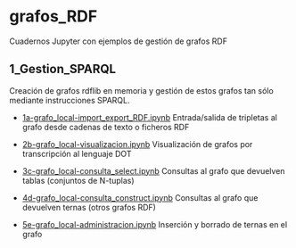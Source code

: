 # grafos_RDF
Cuadernos Jupyter con ejemplos de gestión de grafos RDF

## 1_Gestion_SPARQL
Creación de grafos rdflib en memoria y gestión de estos grafos tan sólo mediante instrucciones SPARQL.

+ [1a-grafo_local-import_export_RDF.ipynb](https://github.com/jlfvindel/grafos_RDF/blob/main/1_Gestion_SPARQL/1a-grafo_local-import_export_RDF.ipynb) Entrada/salida de tripletas al grafo desde cadenas de texto o ficheros RDF

+ [2b-grafo_local-visualizacion.ipynb](https://github.com/jlfvindel/grafos_RDF/blob/main/1_Gestion_SPARQL/1b-grafo_local-visualizacion.ipynb) Visualización de grafos por transcripción al lenguaje DOT

+ [3c-grafo_local-consulta_select.ipynb](https://github.com/jlfvindel/grafos_RDF/blob/main/1_Gestion_SPARQL/1c-grafo_local-consulta_select.ipynb) Consultas al grafo que devuelven tablas (conjuntos de N-tuplas)

+ [4d-grafo_local-consulta_construct.ipynb](https://github.com/jlfvindel/grafos_RDF/blob/main/1_Gestion_SPARQL/1d-grafo_local-consulta_construct.ipynb) Consultas al grafo que devuelven ternas (otros grafos RDF)

+ [5e-grafo_local-administracion.ipynb](https://github.com/jlfvindel/grafos_RDF/blob/main/1_Gestion_SPARQL/1e-grafo_local-administracion.ipynb) Inserción y borrado de ternas en el grafo
